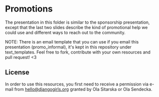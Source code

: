 Promotions
==========

The presentation in this folder is similar to the sponsorship presentation, except that the last two slides describe the kind of promotional help we could use and different ways to reach out to the community.

NOTE: There is an email template that you can use if you email this presentation (promo_informal), it's kept in this repository under text\_templates.
Feel free to fork, contribute with your own resources and pull request! <3


## License

In order to use this resources, you first need to receive a permission via e-mail from hello@djangogirls.org granted by Ola Sitarska or Ola Sendecka.
